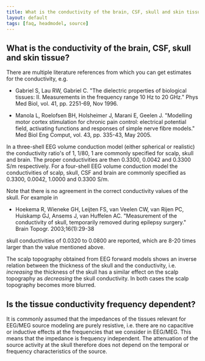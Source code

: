 ```yaml
---
title: What is the conductivity of the brain, CSF, skull and skin tissue?
layout: default
tags: [faq, headmodel, source]
---
```


## What is the conductivity of the brain, CSF, skull and skin tissue?

There are multiple literature references from which you can get estimates for the conductivity, e.g. 

*  Gabriel S, Lau RW, Gabriel C. "The dielectric properties of biological tissues: II. Measurements in the frequency range 10 Hz to 20 GHz." Phys Med Biol, vol. 41, pp. 2251-69, Nov 1996.  

*  Manola L, Roelofsen BH, Holsheimer J, Marani E, Geelen J. "Modelling motor cortex stimulation for chronic pain control: electrical potential field, activating functions and responses of simple nerve fibre models." Med Biol Eng Comput, vol. 43, pp. 335-43, May 2005. 

In a three-shell EEG volume conduction model (either spherical or realistic) the conductivity ratio's of 1, 1/80, 1 are commonly specified for scalp, skull and brain. The proper conductivities are then 0.3300, 0.0042 and 0.3300 S/m respectively. For a four-shell EEG volume conduction model the conductivities of scalp, skull, CSF and brain are commonly specified as 0.3300, 0.0042, 1.0000 and 0.3300 S/m. 

Note that there is no agreement in the correct conductivity values of the skull. For example in 

*  Hoekema R, Wieneke GH, Leijten FS, van Veelen CW, van Rijen PC, Huiskamp GJ, Ansems J, van Huffelen AC. "Measurement of the conductivity of skull, temporarily removed during epilepsy surgery." Brain Topogr. 2003;16(1):29-38

skull conductivities of 0.0320 to 0.0800 are reported, which are 8-20 times larger than the value mentioned above.

The scalp topography obtained from EEG forward models shows an inverse relation between the thickness of the skull and the conductivity, i.e. *increasing* the thickness of the skull has a similar effect on the scalp topography as *decreasing* the skull conductivity. In both cases the scalp topography becomes more blurred. 

 
## Is the tissue conductivity frequency dependent?

It is commonly assumed that the impedances of the tissues relevant for EEG/MEG source modeling are purely resistive, i.e. there are no capacitive or inductive effects at the frequencies that we consider in EEG/MEG. This means that the impedance is frequency independent. The attenuation of the source activity at the skull therefore does not depend on the temporal or frequency characteristics of the source.

